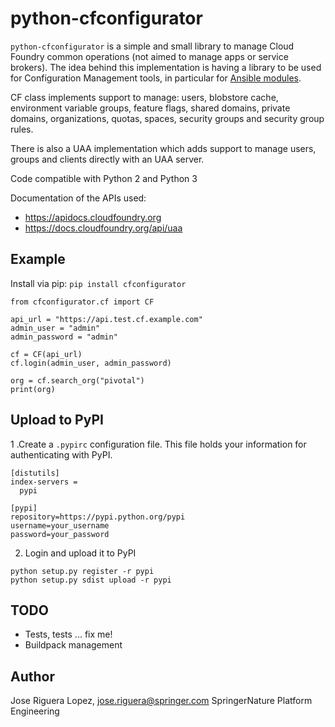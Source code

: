 # python-cfconfigurator

`python-cfconfigurator` is a simple and small library to manage Cloud Foundry
common operations (not aimed to manage apps or service brokers). The idea
behind this implementation is having a library to be used for Configuration
Management tools, in particular for
[Ansible modules](https://github.com/SpringerPE/ansible-modules-cloudfoundry).

CF class implements support to manage: users, blobstore cache, environment
variable groups, feature flags, shared domains, private domains, organizations,
quotas, spaces, security groups and security group rules.

There is also a UAA implementation which adds support to manage users,
groups and clients directly with an UAA server.

Code compatible with Python 2 and Python 3

Documentation of the APIs used:

* https://apidocs.cloudfoundry.org
* https://docs.cloudfoundry.org/api/uaa


## Example

Install via pip: `pip install cfconfigurator`

```
from cfconfigurator.cf import CF

api_url = "https://api.test.cf.example.com"
admin_user = "admin"
admin_password = "admin"

cf = CF(api_url)
cf.login(admin_user, admin_password)

org = cf.search_org("pivotal")
print(org)
```

## Upload to PyPI

1 .Create a `.pypirc` configuration file. This file holds your information for
authenticating with PyPI.

```
[distutils]
index-servers =
  pypi

[pypi]
repository=https://pypi.python.org/pypi
username=your_username
password=your_password
```

2. Login and upload it to PyPI

```
python setup.py register -r pypi
python setup.py sdist upload -r pypi
```


## TODO

* Tests, tests ... fix me!
* Buildpack management


## Author

Jose Riguera Lopez, jose.riguera@springer.com
SpringerNature Platform Engineering
